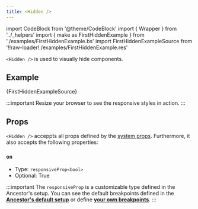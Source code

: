 ```yaml
---
title: <Hidden /> 
---
```


import CodeBlock from '@theme/CodeBlock'
import { Wrapper } from '../_helpers'
import { make as FirstHiddenExample } from './examples/FirstHiddenExample.bs'
import FirstHiddenExampleSource from '!!raw-loader!./examples/FirstHiddenExample.res'

`<Hidden />` is used to visually hide components.

## Example

<CodeBlock className='language-rescript'> {FirstHiddenExampleSource}</CodeBlock>

:::important
Resize your browser to see the responsive styles in action.
:::

<Wrapper>
  <FirstHiddenExample />
</Wrapper>

## Props
`<Hidden />` acceppts all props defined by the [system props](/docs/system-props).
Furthermore, it also accepts the following properties:

### `on`
- Type: `responsiveProp<bool>`
- Optional: True

:::important
 The `responsiveProp` is a customizable type defined in the Ancestor's setup.
 You can see the default breakpoints defined in the **[Ancestor's default setup](/docs/customization#default-breakpoints)** or define **[your own breakpoints](/docs/customization#custom-breakpoints)**.
:::
